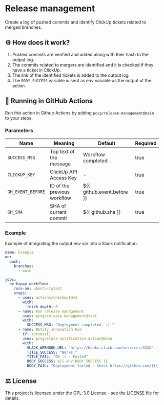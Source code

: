 # Release management

Create a log of pushed commits and identify ClickUp tickets related to merged branches.

## :gear: How does it work?

1. Pushed commits are verified and added along with their hash to the output log.
2. The commits related to mergers are identified and it is checked if they have a ticket in ClickUp.
3. The link of the identified tickets is added to the output log.
4. The `BODY_SUCCESS` variable is sent as env variable as the output of the action.

## :rocket: Running in GitHub Actions

Run this action in Github Actions by adding `pcvg/release-management@main` to your steps.

### Parameters

| Name | Meaning                                     | Default                    | Required  |
| ---                 | ---                          | ---                        | ---  |
| `SUCCESS_MSG`       | Top text of the message      | Workflow completed.        | true |
| `CLICKUP_KEY`       | ClickUp API Access Key       | -                          | true |
| `GH_EVENT_BEFORE`   | ID of the previous workflow  | ${{ github.event.before }} | true |
| `GH_SHA`            | SHA of current commit        | ${{ github.sha }}          | true |

### Example

Example of integrating the output env var into a Slack notification.

```yml
name: Example
on:
  push:
    branches:
      - main

jobs:
  be-happy-workflow:
    runs-on: ubuntu-latest
    steps:
      - uses: actions/checkout@v2
        with:
          fetch-depth: 0
      - name: Run release management
        uses: pcvg/release-management@test
        with:
          SUCCESS_MSG: "Deployment completed. :) "
      - name: Notify Innovation Hub
        if: success()
        uses: pcvg/slack-notification-action@main
        with:
          SLACK_WEBHOOK_URL: "https://hooks.slack.com/services/XXXX"
          TITLE_SUCCESS: "Works!"
          TITLE_FAIL: "Oh :( - Failed"
          BODY_SUCCESS: ${{ env.BODY_SUCCESS }}
          BODY_FAIL: "Deployment failed - Check https://github.com/${{ github.repository }}/commit/${{ github.sha }}/checks|${{ github.repository }}"
```

## ⚖️ License
This project is licensed under the GPL-3.0 License - see the [LICENSE](LICENSE) file for details.
